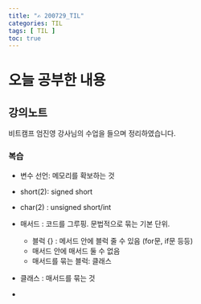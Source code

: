 ```yaml
---
title: "✍ 200729_TIL"
categories: TIL
tags: [ TIL ]
toc: true
---
```


# 오늘 공부한 내용

## 강의노트
비트캠프 엄진영 강사님의 수업을 들으며 정리하였습니다.

### 복습

- 변수 선언: 메모리를 확보하는 것
- short(2): signed short
- char(2) : unsigned short/int
- 매서드 : 코드를 그루핑. 문법적으로 묶는 기본 단위.
  - 블럭 {} : 메서드 안에 블럭 줄 수 있음 (for문, if문 등등)
  - 매서드 안에 매서드 둘 수 없음
  - 매서드를 묶는 블럭: 클래스
- 클래스 : 매서드를 묶는 것



- 